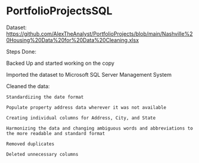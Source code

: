 # PortfolioProjectsSQL

Dataset: https://github.com/AlexTheAnalyst/PortfolioProjects/blob/main/Nashville%20Housing%20Data%20for%20Data%20Cleaning.xlsx

Steps Done: 

Backed Up and started working on the copy

Imported the dataset to Microsoft SQL Server Management System

Cleaned the data: 

	Standardizing the date format

	Populate property address data wherever it was not available

	Creating individual columns for Address, City, and State

	Harmonizing the data and changing ambiguous words and abbreviations to the more readable and standard format

	Removed duplicates

	Deleted unnecessary columns


	
	
